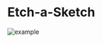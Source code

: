 # Etch-a-Sketch

![example](https://github.com/zerovirus123/etch-a-sketch/assets/picture.png?raw=true)
